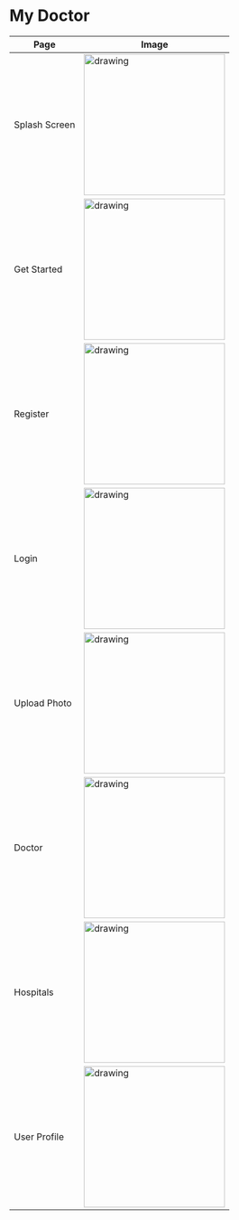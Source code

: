 # My Doctor

| Page          | Image                                                                                                                                          |
| ------------- | ---------------------------------------------------------------------------------------------------------------------------------------------- |
| Splash Screen | <img src="https://raw.githubusercontent.com/ryanadhitama/mydoctor/master/screenshot/01.splash-screen.png" alt="drawing" style="width:250px;"/> |
| Get Started   | <img src="https://raw.githubusercontent.com/ryanadhitama/mydoctor/master/screenshot/02.get-started.png" alt="drawing" style="width:250px;"/>   |
| Register   | <img src="https://raw.githubusercontent.com/ryanadhitama/mydoctor/master/screenshot/03.register.png" alt="drawing" style="width:250px;"/>   |
| Login   | <img src="https://raw.githubusercontent.com/ryanadhitama/mydoctor/master/screenshot/04.login.png" alt="drawing" style="width:250px;"/>   |
| Upload Photo   | <img src="https://raw.githubusercontent.com/ryanadhitama/mydoctor/master/screenshot/05.upload-photo.png" alt="drawing" style="width:250px;"/>   |
| Doctor   | <img src="https://raw.githubusercontent.com/ryanadhitama/mydoctor/master/screenshot/06.doctor.png" alt="drawing" style="width:250px;"/>   |
| Hospitals   | <img src="https://raw.githubusercontent.com/ryanadhitama/mydoctor/master/screenshot/07.hospitals.png" alt="drawing" style="width:250px;"/>   |
| User Profile   | <img src="https://raw.githubusercontent.com/ryanadhitama/mydoctor/master/screenshot/08.user-profile.png" alt="drawing" style="width:250px;"/>   |